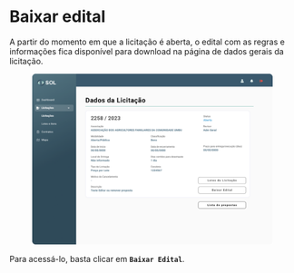 # Baixar edital

A partir do momento em que a licitação é aberta, o edital com as regras e informações fica disponível para download na página de dados gerais da licitação.

<figure><img src="../../../.gitbook/assets/Dados da Licitação (Cancelada).png" alt=""><figcaption></figcaption></figure>

Para acessá-lo, basta clicar em **`Baixar Edital`**.
